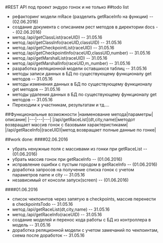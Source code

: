 #REST API под проект эндуро гонок и не только
##todo list
- рефакторинг модели mRace (разделить getRaceInfo на функции) -- (02.06.2016)
- создание документа с описанием рест методов в директории docs -- (02.06.2016)
- метод /api/getClassList(raceUID) -- 31.05.16
- метод /api/getClassInfo(raceUID,classUID) -- 31.05.16
- метод /api/getCheckpointList(raceUID) -- 31.05.16
- метод /api/getCheckpointInfo(raceUID,classUID,number) -- 31.05.16
- метод /api/getMarshalList(raceUID) -- 31.05.16
- метод /api/getMarshalInfo(raceUID,m_number) -- 31.05.16
- разработка реляционной модели оставшихся таблиц -- 31.05.16
- методы записи данных в БД по существующему функционалу get методов -- 31.05.16
- методы изменения данных в БД по существующему функционалу get методов -- 31.05.16
- методы удаления данных в БД по существующему функционалу get методов -- 31.05.16
- Переходим к участникам, результатам и тд.... 

##Функциональные возможности
|наименование метода|параметры|описание|
|---|---|---|
|/api/getRaceList|(dt,city,name)|методот возвращает массив гонок с базовыми характеристиками|
|/api/getRaceInfo|(raceUID)|метод возвращает полные данные по гонке|

##work done:
####02.06.2016
- убрать ненужные поля с массивами из гонки при getRaceList -- (01.06.2016)
- убрать массив гонок при getRaceInfo -- (01.06.2016)
- исправление ошибки с пустым городом в getRaceInfo -- (01.06.2016)
- доработка запросов на получение списка гонок с учетом параметров name и city -- 31.05.16
- независимый от консоли запуск(screen) -- (01.06.2016)


####01.06.2016
- список чекпоинтов через запятую в checkpoints, массив перенести в checkpointsTodo -- 31.05.16
- метод /api/getRaceList(dt,city,name) -- 31.05.16
- метод /api/getRaceInfo(raceUID) -- 31.05.16
- создание моделей и перенос кода работы с БД из контроллера в модель -- 31.05.16
- доработка реляционной модели с учетом замечаний по чекпоинтам, схема после доработок -- 31.05.16
